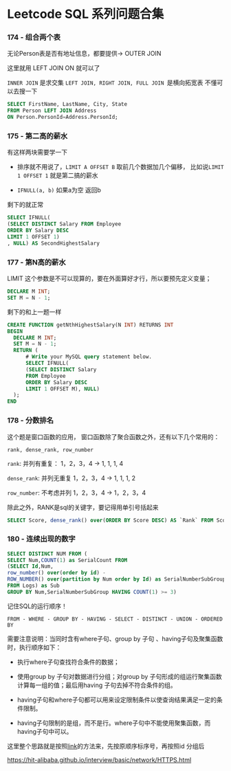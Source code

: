 <!--
 * @Description: 
 * @Versions: 
 * @Author: Vernon Cui
 * @Github: https://github.com/vernon97
 * @Date: 2021-06-21 21:38:58
 * @LastEditors: Vernon Cui
 * @LastEditTime: 2021-06-28 23:17:26
 * @FilePath: /.leetcode/Users/vernon/Leetcode-notes/notes/SQL题目合集.md
-->

# Leetcode SQL 系列问题合集

### 174 - 组合两个表

无论Person表是否有地址信息，都要提供-> OUTER JOIN

这里就用 LEFT JOIN ON 就可以了 

`INNER JOIN` 是求交集 `LEFT JOIN, RIGHT JOIN, FULL JOIN `是横向拓宽表 不懂可以去搜一下

```SQL
SELECT FirstName, LastName, City, State 
FROM Person LEFT JOIN Address
ON Person.PersonId=Address.PersonId;
```

### 175 - 第二高的薪水

有这样两块需要学一下

- 排序就不用说了，`LIMIT A OFFSET B` 取前几个数据加几个偏移， 比如说`LIMIT 1 OFFSET 1` 就是第二搞的薪水

- `IFNULL(a, b)` 如果a为空 返回b

剩下的就正常

```sql
SELECT IFNULL(
(SELECT DISTINCT Salary FROM Employee 
ORDER BY Salary DESC
LIMIT 1 OFFSET 1)
, NULL) AS SecondHighestSalary
```

### 177 - 第N高的薪水

LIMIT 这个参数是不可以现算的，要在外面算好才行，所以要预先定义变量；

```SQL
DECLARE M INT;
SET M = N - 1;
```

剩下的和上一题一样

```sql
CREATE FUNCTION getNthHighestSalary(N INT) RETURNS INT
BEGIN
  DECLARE M INT;
  SET M = N - 1;
  RETURN (
      # Write your MySQL query statement below.
      SELECT IFNULL(
      (SELECT DISTINCT Salary 
      FROM Employee
      ORDER BY Salary DESC
      LIMIT 1 OFFSET M), NULL)
  );
END
```

### 178 - 分数排名

这个题是窗口函数的应用， 窗口函数除了聚合函数之外，还有以下几个常用的：

`rank, dense_rank, row_number`

`rank`: 并列有重复： 1，2，3，4 -> 1, 1, 1, 4

`dense_rank`: 并列无重复 1，2，3，4 -> 1, 1, 1, 2

`row_number`: 不考虑并列 1，2，3，4 -> 1，2，3，4

除此之外，RANK是sql的关键字，要记得用单引号括起来

```sql
SELECT Score, dense_rank() over(ORDER BY Score DESC) AS `Rank` FROM Scores
```

### 180 - 连续出现的数字

```sql
SELECT DISTINCT NUM FROM (
SELECT Num,COUNT(1) as SerialCount FROM 
(SELECT Id,Num,
row_number() over(order by id) -
ROW_NUMBER() over(partition by Num order by Id) as SerialNumberSubGroup
FROM Logs) as Sub
GROUP BY Num,SerialNumberSubGroup HAVING COUNT(1) >= 3)
```

记住SQL的运行顺序！

`FROM - WHERE - GROUP BY - HAVING - SELECT - DISTINCT - UNION - ORDERED BY`

需要注意说明：当同时含有where子句、group by 子句 、having子句及聚集函数时，执行顺序如下： 

- 执行where子句查找符合条件的数据； 

- 使用group by 子句对数据进行分组；对group by 子句形成的组运行聚集函数计算每一组的值；最后用having 子句去掉不符合条件的组。 

- having子句和where子句都可以用来设定限制条件以使查询结果满足一定的条件限制。
   
- having子句限制的是组，而不是行。where子句中不能使用聚集函数，而having子句中可以。
  

这里整个思路就是按照[link](https://leetcode-cn.com/problems/consecutive-numbers/solution/sql-server-jie-fa-by-neilsons/)的方法来，先按原顺序标序号，再按照id 分组后


https://hit-alibaba.github.io/interview/basic/network/HTTPS.html
